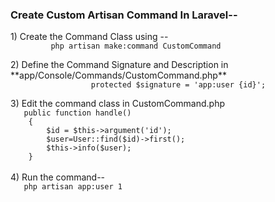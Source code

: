 <h3>Create Custom Artisan Command In Laravel--</h3>
1)  Create the Command Class using --
     <code>
         php artisan make:command CustomCommand
     </code>
     <br/>
2) Define the Command Signature and Description in **app/Console/Commands/CustomCommand.php**
        <code>
                  protected $signature = 'app:user {id}';
        </code>
      <br/>  
3) Edit the command class in CustomCommand.php
<code>
   public function handle()
    {
        $id = $this->argument('id');
        $user=User::find($id)->first();
        $this->info($user);
    }  
</code>
<br/>
4) Run the command-- 
<code>
   php artisan app:user 1
</code>
   
   
